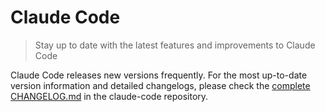 # Claude Code

> Stay up to date with the latest features and improvements to Claude Code

Claude Code releases new versions frequently. For the most up-to-date version information and detailed changelogs, please check the [complete CHANGELOG.md](https://github.com/anthropics/claude-code/blob/main/CHANGELOG.md) in the claude-code repository.
